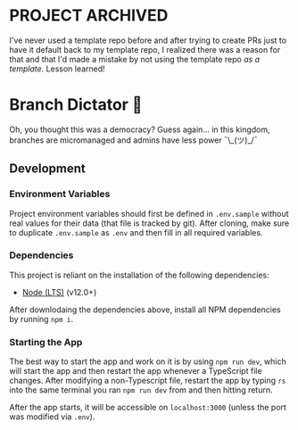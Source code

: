# PROJECT ARCHIVED
I've never used a template repo before and after trying to create PRs just to have it default back to my template repo, I realized there was a reason for that and that I'd made a mistake by not using the template repo _as a template_. Lesson learned!


# Branch Dictator 👑
Oh, you thought this was a democracy? Guess again... in this kingdom, branches are micromanaged and admins have less power ¯\\\_(ツ)\_/¯

## Development
### Environment Variables
Project environment variables should first be defined in `.env.sample` without real values for their data (that file is tracked by git). After cloning, make sure to duplicate `.env.sample` as `.env` and then fill in all required variables.

### Dependencies
This project is reliant on the installation of the following dependencies:
- [Node (LTS)](https://nodejs.org/en/download/) (v12.0+)

After downlodaing the dependencies above, install all NPM dependencies by running `npm i`.

### Starting the App
The best way to start the app and work on it is by using `npm run dev`, which will start the app and then restart the app whenever a TypeScript file changes. After modifying a non-Typescript file, restart the app by typing `rs` into the same terminal you ran `npm run dev` from and then hitting return.

After the app starts, it will be accessible on `localhost:3000` (unless the port was modified via `.env`).
